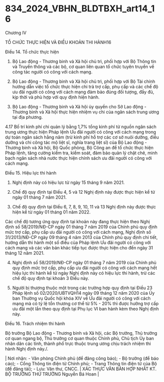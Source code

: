# 834_2024_VBHN_BLDTBXH_art14_16

Chương IV

TỔ CHỨC THỰC HIỆN VÀ ĐIỀU KHOẢN THI HÀNH16

Điều 14. Tổ chức thực hiện

1. Bộ Lao động - Thương binh và Xã hội chủ trì, phối hợp với Bộ Thông tin và Truyền thông và các bộ, cơ quan liên quan tổ chức tuyên truyền về công tác người có công với cách mạng.

2. Bộ Lao động - Thương binh và Xã hội chủ trì, phối hợp với Bộ Tài chính hướng dẫn việc tổ chức thực hiện chi trả trợ cấp, phụ cấp và các chế độ ưu đãi người có công với cách mạng đảm bảo đúng đối tượng, đầy đủ, kịp thời và phù hợp với quy định hiện hành.

3. Bộ Lao động - Thương binh và Xã hội ủy quyền cho Sở Lao động - Thương binh và Xã hội thực hiện nhiệm vụ chi của ngân sách trung ương tại địa phương.

4.17 Bố trí kinh phí chi quản lý bằng 1,7% tổng kinh phí từ nguồn ngân sách trung ương thực hiện Pháp lệnh Ưu đãi người có công với cách mạng trong dự toán ngân sách hằng năm (trừ kinh phí hỗ trợ các cơ sở nuôi dưỡng, điều dưỡng và chi công tác mộ liệt sĩ, nghĩa trang liệt sĩ) của Bộ Lao động - Thương binh và Xã hội, Bộ Quốc phòng, Bộ Công an để tổ chức thực hiện Pháp lệnh, tăng cường kiểm tra, kiểm soát, đảm bảo quản lý chặt chẽ, minh bạch ngân sách nhà nước thực hiện chính sách ưu đãi người có công với cách mạng.

Điều 15. Hiệu lực thi hành

1. Nghị định này có hiệu lực từ ngày 15 tháng 9 năm 2021.

2. Chế độ quy định tại Điều 4, 5 và 12 Nghị định này được thực hiện kể từ ngày 01 tháng 7 năm 2021.

3. Chế độ quy định tại Điều 6, 7, 8, 9, 10, 11 và 13 Nghị định này được thực hiện kể từ ngày 01 tháng 01 năm 2022.

Các chế độ tương ứng quy định tại khoản này đang thực hiện theo Nghị định số 58/2019/NĐ-CP ngày 01 tháng 7 năm 2019 của Chính phủ quy định mức trợ cấp, phụ cấp ưu đãi người có công với cách mạng, Nghị định số 31/2013/NĐ-CP ngày 09 tháng 4 năm 2013 của Chính phủ quy định chi tiết, hướng dẫn thi hành một số điều của Pháp lệnh Ưu đãi người có công với cách mạng và các văn bản khác tiếp tục được thực hiện cho đến ngày 31 tháng 12 năm 2021.

4. Nghị định số 58/2019/NĐ-CP ngày 01 tháng 7 năm 2019 của Chính phủ quy định mức trợ cấp, phụ cấp ưu đãi người có công với cách mạng hết hiệu lực thi hành kể từ ngày Nghị định này có hiệu lực thi hành, trừ các chế độ quy định tại khoản 3 Điều này.

5. Người bị thương thuộc một trong các trường hợp quy định tại Điều 23 Pháp lệnh số 02/2020/UBTVQH14 ngày 09 tháng 12 năm 2020 của Ủy ban Thường vụ Quốc hội khóa XIV về Ưu đãi người có công với cách mạng mà có tỷ lệ tổn thương cơ thể từ 5% - 20% thì được hưởng trợ cấp ưu đãi một lần theo quy định tại Phụ lục VI ban hành kèm theo Nghị định này.

Điều 16. Trách nhiệm thi hành

Bộ trưởng Bộ Lao động - Thương binh và Xã hội, các Bộ trưởng, Thủ trưởng cơ quan ngang bộ, Thủ trưởng cơ quan thuộc Chính phủ, Chủ tịch Ủy ban nhân dân các tỉnh, thành phố trực thuộc trung ương chịu trách nhiệm thi hành Nghị định này./.

| Nơi nhận: - Văn phòng Chính phủ (để đăng công báo); - Bộ trưởng (để báo cáo); - Cổng Thông tin điện tử Chính phủ; - Trang Thông tin điện tử của Bộ (để đăng tải); - Lưu: Văn thư, CNCC. | XÁC THỰC VĂN BẢN HỢP NHẤT KT. BỘ TRƯỞNG THỨ TRƯỞNG Nguyễn Bá Hoan |